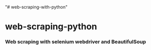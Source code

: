 "# web-scraping-with-python" 
# web-scraping-python 
### Web scraping with selenium webdriver and BeautifulSoup

